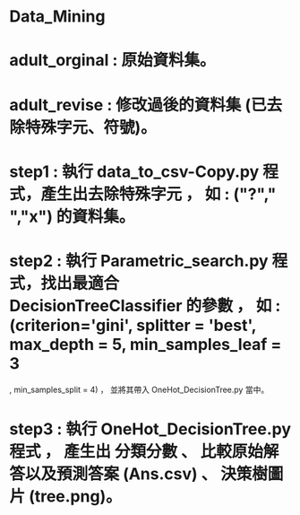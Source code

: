 # Data_Mining

# adult_orginal : 原始資料集。
# adult_revise  : 修改過後的資料集 (已去除特殊字元、符號)。

# step1 : 執行 data_to_csv-Copy.py 程式，產生出去除特殊字元 ， 如 : ("?"," ","x") 的資料集。

# step2 : 執行 Parametric_search.py 程式，找出最適合 DecisionTreeClassifier 的參數 ， 如 : (criterion='gini', splitter = 'best', max_depth = 5, min_samples_leaf = 3
, min_samples_split = 4) ， 並將其帶入 OneHot_DecisionTree.py 當中。

# step3 : 執行 OneHot_DecisionTree.py 程式 ， 產生出 分類分數 、 比較原始解答以及預測答案 (Ans.csv) 、 決策樹圖片 (tree.png)。
